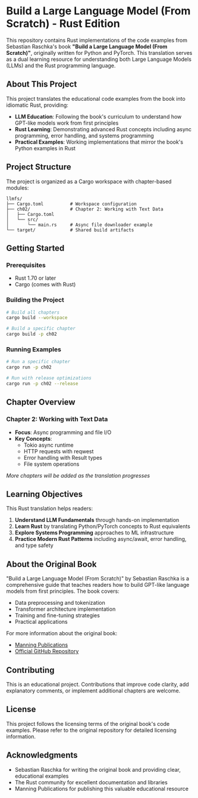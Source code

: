 # Build a Large Language Model (From Scratch) - Rust Edition

This repository contains Rust implementations of the code examples from Sebastian Raschka's book **"Build a Large Language Model (From Scratch)"**, originally written for Python and PyTorch. This translation serves as a dual learning resource for understanding both Large Language Models (LLMs) and the Rust programming language.

## About This Project

This project translates the educational code examples from the book into idiomatic Rust, providing:

- **LLM Education**: Following the book's curriculum to understand how GPT-like models work from first principles
- **Rust Learning**: Demonstrating advanced Rust concepts including async programming, error handling, and systems programming
- **Practical Examples**: Working implementations that mirror the book's Python examples in Rust

## Project Structure

The project is organized as a Cargo workspace with chapter-based modules:

```
llmfs/
├── Cargo.toml          # Workspace configuration
├── ch02/               # Chapter 2: Working with Text Data
│   ├── Cargo.toml
│   └── src/
│       └── main.rs     # Async file downloader example
└── target/             # Shared build artifacts
```

## Getting Started

### Prerequisites

- Rust 1.70 or later
- Cargo (comes with Rust)

### Building the Project

```bash
# Build all chapters
cargo build --workspace

# Build a specific chapter
cargo build -p ch02
```

### Running Examples

```bash
# Run a specific chapter
cargo run -p ch02

# Run with release optimizations
cargo run -p ch02 --release
```

## Chapter Overview

### Chapter 2: Working with Text Data
- **Focus**: Async programming and file I/O
- **Key Concepts**: 
  - Tokio async runtime
  - HTTP requests with reqwest
  - Error handling with Result types
  - File system operations

*More chapters will be added as the translation progresses*

## Learning Objectives

This Rust translation helps readers:

1. **Understand LLM Fundamentals** through hands-on implementation
2. **Learn Rust** by translating Python/PyTorch concepts to Rust equivalents
3. **Explore Systems Programming** approaches to ML infrastructure
4. **Practice Modern Rust Patterns** including async/await, error handling, and type safety

## About the Original Book

"Build a Large Language Model (From Scratch)" by Sebastian Raschka is a comprehensive guide that teaches readers how to build GPT-like language models from first principles. The book covers:

- Data preprocessing and tokenization
- Transformer architecture implementation
- Training and fine-tuning strategies
- Practical applications

For more information about the original book:
- [Manning Publications](https://www.manning.com/books/build-a-large-language-model-from-scratch)
- [Official GitHub Repository](https://github.com/rasbt/LLMs-from-scratch)

## Contributing

This is an educational project. Contributions that improve code clarity, add explanatory comments, or implement additional chapters are welcome.

## License

This project follows the licensing terms of the original book's code examples. Please refer to the original repository for detailed licensing information.

## Acknowledgments

- Sebastian Raschka for writing the original book and providing clear, educational examples
- The Rust community for excellent documentation and libraries
- Manning Publications for publishing this valuable educational resource